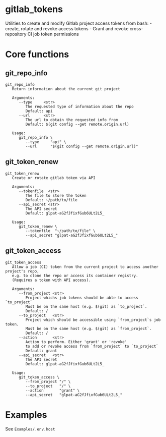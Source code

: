 gitlab_tokens
================

Utilities to create and modify Gitlab project access tokens from bash: -
create, rotate and revoke access tokens - Grant and revoke
cross-repository CI job token permissions

# Core functions

## git_repo_info

<pre class="r-output"><code>git_repo_info   
   Return information about the current git project
&#10;   Arguments:      
      --type     &lt;str&gt; 
         The requested type of information about the repo
         Default: api
      --url      &lt;str&gt; 
         The url to obtain the requested info from
         Default: $(git config --get remote.origin.url)
&#10;   Usage:      
      git_repo_info \
         --type     "api" \
         --url      "$(git config --get remote.origin.url)"
</code></pre>

## git_token_renew

<pre class="r-output"><code>git_token_renew   
   Create or rotate gitlab token via API
&#10;   Arguments:      
      --tokenfile  &lt;str&gt; 
         The file to store the token
         Default: ~/path/to/file
      --api_secret &lt;str&gt; 
         The API secret
         Default: glpat-aG2fJfixfGub6ULt2L5_
&#10;   Usage:      
      git_token_renew \
         --tokenfile  "~/path/to/file" \
         --api_secret "glpat-aG2fJfixfGub6ULt2L5_"
</code></pre>

## git_token_access

<pre class="r-output"><code>git_token_access   
   Allow a job (CI) token from the current project to access another project's repo,
   e.g. to clone the repo or access its container registry.
   (Requires a token with API access).
&#10;   Arguments:      
      --from_project &lt;str&gt; 
         Project whichs job tokens should be able to access `to_project`
         Must be on the same host (e.g. $(git) as `to_project`.
         Default: /
      --to_project   &lt;str&gt; 
         Project which should be accessible using `from_project`s job token.
         Must be on the same host (e.g. $(git) as `from_project`.
         Default: /
      --action       &lt;str&gt; 
         Action to perform. Either 'grant' or 'revoke'
         to add or revoke access from `from_project` to `to_project`
         Default: grant
      --api_secret   &lt;str&gt; 
         The API secret
         Default: glpat-aG2fJfixfGub6ULt2L5_
&#10;   Usage:      
      git_token_access \
         --from_project "/" \
         --to_project   "/" \
         --action       "grant" \
         --api_secret   "glpat-aG2fJfixfGub6ULt2L5_"
</code></pre>

# Examples

See `Examples/.env.host`
